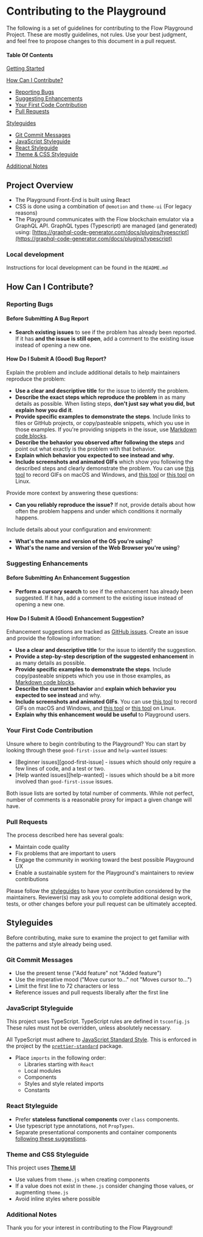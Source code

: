 # Contributing to the Playground

The following is a set of guidelines for contributing to the Flow Playground Project. These are mostly guidelines, not rules. Use your best judgment, and feel free to propose changes to this document in a pull request.

#### Table Of Contents

[Getting Started](#project-overview)

[How Can I Contribute?](#how-can-i-contribute)

- [Reporting Bugs](#reporting-bugs)
- [Suggesting Enhancements](#suggesting-enhancements)
- [Your First Code Contribution](#your-first-code-contribution)
- [Pull Requests](#pull-requests)

[Styleguides](#styleguides)

- [Git Commit Messages](#git-commit-messages)
- [JavaScript Styleguide](#javascript-styleguide)
- [React Styleguide](#javascript-styleguide)
- [Theme & CSS Styleguide](#theme-and-css-styleguide)

[Additional Notes](#additional-notes)

## **Project Overview**

- The Playground Front-End is built using React
- CSS is done using a combination of `@emotion` and `theme-ui` (For legacy reasons)
- The Playground communicates with the Flow blockchain emulator via a GraphQL API. GraphQL types (Typescript) are managed (and generated) using: [https://graphql-code-generator.com/docs/plugins/typescript](https://graphql-code-generator.com/docs/plugins/typescript)

### **Local development**

Instructions for local development can be found in the `README.md`

## How Can I Contribute?

### Reporting Bugs

#### Before Submitting A Bug Report

- **Search existing issues** to see if the problem has already been reported. If it has **and the issue is still open**, add a comment to the existing issue instead of opening a new one.

#### How Do I Submit A (Good) Bug Report?

Explain the problem and include additional details to help maintainers reproduce the problem:

- **Use a clear and descriptive title** for the issue to identify the problem.
- **Describe the exact steps which reproduce the problem** in as many details as possible. When listing steps, **don't just say what you did, but explain how you did it**.
- **Provide specific examples to demonstrate the steps**. Include links to files or GitHub projects, or copy/pasteable snippets, which you use in those examples. If you're providing snippets in the issue, use [Markdown code blocks](https://help.github.com/articles/markdown-basics/#multiple-lines).
- **Describe the behavior you observed after following the steps** and point out what exactly is the problem with that behavior.
- **Explain which behavior you expected to see instead and why.**
- **Include screenshots and animated GIFs** which show you following the described steps and clearly demonstrate the problem. You can use [this tool](https://www.cockos.com/licecap/) to record GIFs on macOS and Windows, and [this tool](https://github.com/colinkeenan/silentcast) or [this tool](https://github.com/GNOME/byzanz) on Linux.

Provide more context by answering these questions:

- **Can you reliably reproduce the issue?** If not, provide details about how often the problem happens and under which conditions it normally happens.

Include details about your configuration and environment:

- **What's the name and version of the OS you're using**?
- **What's the name and version of the Web Browser you're using**?

### Suggesting Enhancements

#### Before Submitting An Enhancement Suggestion

- **Perform a cursory search** to see if the enhancement has already been suggested. If it has, add a comment to the existing issue instead of opening a new one.

#### How Do I Submit A (Good) Enhancement Suggestion?

Enhancement suggestions are tracked as [GitHub issues](https://guides.github.com/features/issues/). Create an issue and provide the following information:

- **Use a clear and descriptive title** for the issue to identify the suggestion.
- **Provide a step-by-step description of the suggested enhancement** in as many details as possible.
- **Provide specific examples to demonstrate the steps**. Include copy/pasteable snippets which you use in those examples, as [Markdown code blocks](https://help.github.com/articles/markdown-basics/#multiple-lines).
- **Describe the current behavior** and **explain which behavior you expected to see instead** and why.
- **Include screenshots and animated GIFs**. You can use [this tool](https://www.cockos.com/licecap/) to record GIFs on macOS and Windows, and [this tool](https://github.com/colinkeenan/silentcast) or [this tool](https://github.com/GNOME/byzanz) on Linux.
- **Explain why this enhancement would be useful** to Playground users.

### Your First Code Contribution

Unsure where to begin contributing to the Playground? You can start by looking through these `good-first-issue` and `help-wanted` issues:

- [Beginner issues][good-first-issue] - issues which should only require a few lines of code, and a test or two.
- [Help wanted issues][help-wanted] - issues which should be a bit more involved than `good-first-issue` issues.

Both issue lists are sorted by total number of comments. While not perfect, number of comments is a reasonable proxy for impact a given change will have.

### Pull Requests

The process described here has several goals:

- Maintain code quality
- Fix problems that are important to users
- Engage the community in working toward the best possible Playground UX
- Enable a sustainable system for the Playground's maintainers to review contributions

Please follow the [styleguides](#styleguides) to have your contribution considered by the maintainers.
Reviewer(s) may ask you to complete additional design work, tests, or other changes before your pull request can be ultimately accepted.

## Styleguides

Before contributing, make sure to examine the project to get familiar with the patterns and style already being used.

### Git Commit Messages

- Use the present tense ("Add feature" not "Added feature")
- Use the imperative mood ("Move cursor to..." not "Moves cursor to...")
- Limit the first line to 72 characters or less
- Reference issues and pull requests liberally after the first line

### JavaScript Styleguide

This project uses TypeScript. TypeScript rules are defined in `tsconfig.js` These rules must not be overridden, unless absolutely necessary.

All TypeScript must adhere to [JavaScript Standard Style](https://standardjs.com/). This is enforced in the project by the [`prettier-standard`](https://github.com/sheerun/prettier-standard) package.

- Place `imports` in the following order:
  - Libraries starting with `React`
  - Local modules
  - Components
  - Styles and style related imports
  - Constants

### React Styleguide

- Prefer **stateless functional components** over `class` components.
- Use typescript type annotations, not `PropTypes`.
- Separate presentational components and container components [following these suggestions](https://medium.com/@dan_abramov/smart-and-dumb-components-7ca2f9a7c7d0).

### Theme and CSS Styleguide

This project uses [**Theme UI**](https://theme-ui.com/)

- Use values from `theme.js` when creating components
- If a value does not exist in `theme.js` consider changing those values, or augmenting `theme.js`
- Avoid inline styles where possible

### Additional Notes

Thank you for your interest in contributing to the Flow Playground!
